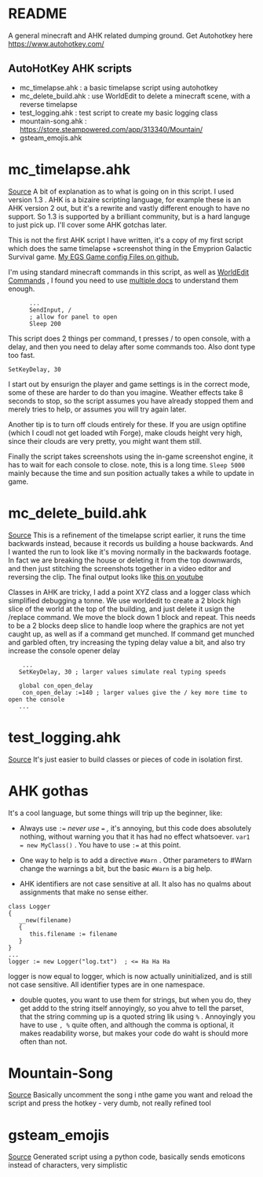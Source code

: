 # README
A general minecraft and AHK related dumping ground.
Get Autohotkey here https://www.autohotkey.com/

## AutoHotKey AHK scripts
 * mc_timelapse.ahk : a basic timelapse script using autohotkey
 * mc_delete_build.ahk : use WorldEdit to delete a minecraft scene, with a reverse timelapse
 * test_logging.ahk : test script to create my basic logging class
 * mountain-song.ahk : https://store.steampowered.com/app/313340/Mountain/ 
 * gsteam_emojis.ahk

 # mc_timelapse.ahk
[Source](mc_timelapse.ahk)
 A bit of explanation as to what is going on in this script. I used version 1.3 . AHK is a bizaire scripting language, for example these is an AHK version 2 out, but it's a rewrite and vastly different enough to have no support. So 1.3 is supported by a brilliant community, but is a hard languge to just pick up. I'll cover some AHK gotchas later.
 
 This is not the first AHK script I have written, it's a copy of my first script which does the same timelapse +screenshot thing in the Emyprion Galactic Survival game. [My EGS Game config Files on github.](https://github.com/zaphodikus/EGS-gameconfig)

I'm using standard minecraft commands in this script, as well as [WorldEdit Commands](https://minecraft-worldedit.fandom.com/wiki/Worldedit_Commands) , I found you need to use [multiple docs](https://worldedit.enginehub.org/en/latest/commands/) to understand them enough. 
```
      ...
      SendInput, /
      ; allow for panel to open
      Sleep 200
```      
This script does 2 things per command, t presses / to open console, with a delay, and then you need to delay after some commands too. Also dont type too fast.
```
SetKeyDelay, 30
```
I start out by ensurign the player and game settings is in the correct mode, some of these are harder to do than you imagine. Weather effects take 8 seconds to stop, so the script assumes you have already stopped them and merely tries to help, or assumes you will try again later. 

Another tip is to turn off clouds entirely for these. If you are usign optifine (which I coudl not get loaded wtih Forge), make clouds height very high, since their clouds are very pretty, you might want them still.

Finally the script takes screenshots using the in-game screenshot engine, it has to wait for each console to close. note, this is a long time. ```Sleep 5000``` mainly because the time and sun position actually takes a while to update in game.

# mc_delete_build.ahk
[Source](mc_delete_build.ahk)
This is a refinement of the timelapse script earlier, it runs the time backwards instead, because it records us building a house backwards. And I wanted the run to look like it's moving normally in the backwards footage. In fact we are breaking the house or deleting it from the top downwards, and then just stitching the screenshots together in a video editor and reversing the clip. The final output looks like [this on youtube](https://youtu.be/MaagTF2Jms4)

Classes in AHK are tricky, I add a point XYZ class and a logger class which simplified debugging a tonne. We use worldedit to create a 2 block high slice of the world at the top of the building, and just delete it usign the /replace command. We move the block down 1 block and repeat. This needs to be a 2 blocks deep slice to handle loop where the graphics are not yet caught up, as well as if a command get munched. If command get munched and garbled often, try increasing the typing delay value a bit, and also try increase the console opener delay
```
	...
   SetKeyDelay, 30 ; larger values simulate real typing speeds

   global con_open_delay
	con_open_delay :=140 ; larger values give the / key more time to open the console
   ...

```
# test_logging.ahk
[Source](test_logging.ahk)
It's just easier to build classes or pieces of code in isolation first.

# AHK gothas
It's a cool language, but some things will trip up the beginner, like:
* Always use ```:=``` *never use ```=``` ,* it's annoying, but this code does absolutely nothing, without warning you that it has had no effect whatsoever. ```var1 = new MyClass()``` . You have to use ```:=``` at this point. 

* One way to help is to add a directive ```#Warn``` . Other parameters to #Warn change the warnings a bit, but the basic ```#Warn``` is a big help. 
* AHK identifiers are not case sensitive at all. It also has no qualms about assignments that make no sense either.
```
class Logger
{
   __new(filename)
   {
      this.filename := filename
   }
}
...
logger := new Logger("log.txt")  ; <= Ha Ha Ha
```
logger is now equal to logger, which is now actually uninitialized, and is still not case sensitive. All identifier types are in one namespace.

* double quotes, you want to use them for strings, but when you do, they get addd to the string itself annoyingly, so you ahve to tell the parset, that the string comming up is a quoted string lik using ```%``` . Annoyingly you have to use ```, %``` quite often, and although the comma is optional, it makes readability worse, but makes your code do waht is should more often than not.

# Mountain-Song
[Source](mountain-song.ahk)
Basically uncomment the song i nthe game you want and reload the script and press the hotkey - very dumb, not really refined tool

# gsteam_emojis
[Source](gsteam_emojis.ahk)
Generated script using a python code, basically sends emoticons instead of characters, very simplistic
